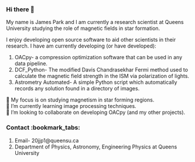 ### Hi there 👋
My name is James Park and I am currently a research scientist at Queens University studying the role of magnetic fields in star formation.

I enjoy developing open source software to aid other scientists in their research. 
I have am currently developing (or have developed):
<ol>  
    <li> OACpy- a compression optimization software that can be used in any data pipeline.</li>
    <li> DCF_Python- The modified Davis Chandrasekhar Fermi method used to calculate the magnetic field strength in the ISM via polarization of lights. </li>
    <li> Astrometry Automated- A simple Python script which automatically records any solution found in a directory of images. </li>
</ol>

🔭 My focus is on studying magnetism in star forming regions.
<br>
🌱 I’m currently learning image processing techniques.
<br>
👯 I’m looking to collaborate on developing OACpy (and my other projects).

<h3>Contact :bookmark_tabs: </h3>
<ol>
    <li>Email- 20jjp1@queensu.ca </li>   
    <li>Department of Physics, Astronomy, Engineering Physics at Queens University</li>
</ol>
